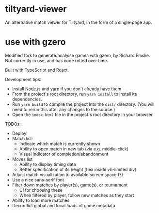 # tiltyard-viewer
An alternative match viewer for Tiltyard, in the form of a single-page app.


# use with gzero
Modified fork to generate/analyise games with gzero, by Richard Emslie.  Not currently in use, and has code
rotted over time.



Built with TypeScript and React.

Development tips:
* Install [Node.js](https://nodejs.org/en/download/) and [yarn](https://yarnpkg.com/lang/en/docs/install/) if you don't already have them.
* From the project's root directory, run `yarn install` to install its dependencies.
* Run `yarn build` to compile the project into the `dist/` directory. (You will need to rerun this after any changes to the source.)
* Open the `index.html` file in the project's root directory in your browser.

TODOs:
- Deploy!
- Match list:
  - Indicate which match is currently shown
  - Ability to open match in new tab (via e.g. middle-click)
  - Visual indicator of completion/abandonment
- Moves list
  - Ability to display timing data
  - Better specification of its height (flex inside vh-limited div)
- Adjust match visualization to available screen space (?)
- Use a nice sans-serif font
- Filter down matches by player(s), game(s), or tournament
  - UI for choosing these
  - When filtered by player, follow new matches as they start
- Ability to load more matches
- Deconflict global and local loads of game metadata
